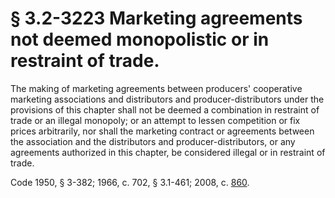 # § 3.2-3223 Marketing agreements not deemed monopolistic or in restraint of trade.

<p>The making of marketing agreements between producers' cooperative marketing associations and distributors and producer-distributors under the provisions of this chapter shall not be deemed a combination in restraint of trade or an illegal monopoly; or an attempt to lessen competition or fix prices arbitrarily, nor shall the marketing contract or agreements between the association and the distributors and producer-distributors, or any agreements authorized in this chapter, be considered illegal or in restraint of trade.</p><p>Code 1950, § 3-382; 1966, c. 702, § 3.1-461; 2008, c. <a href='http://lis.virginia.gov/cgi-bin/legp604.exe?081+ful+CHAP0860'>860</a>.</p>